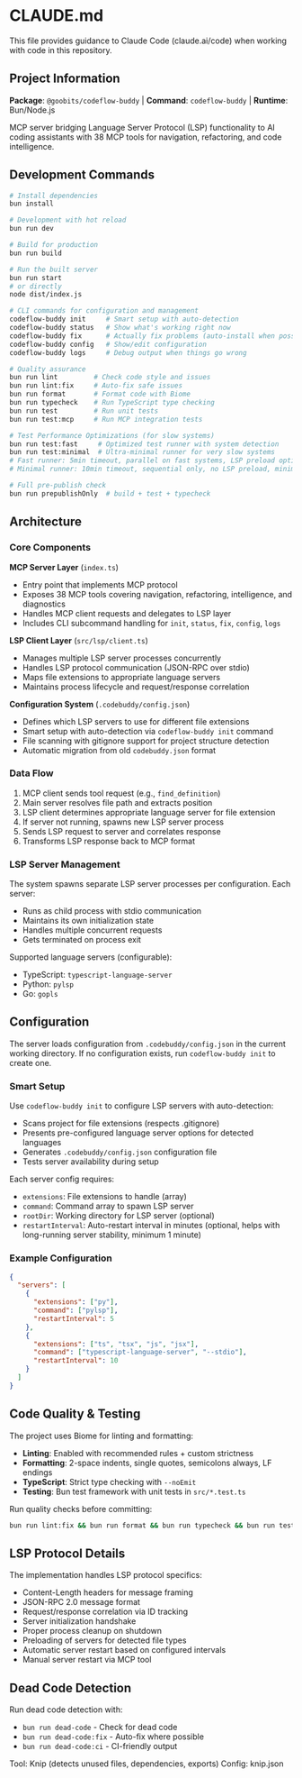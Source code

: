 # CLAUDE.md

This file provides guidance to Claude Code (claude.ai/code) when working with code in this repository.

## Project Information

**Package**: `@goobits/codeflow-buddy` | **Command**: `codeflow-buddy` | **Runtime**: Bun/Node.js

MCP server bridging Language Server Protocol (LSP) functionality to AI coding assistants with 38 MCP tools for navigation, refactoring, and code intelligence.

## Development Commands

```bash
# Install dependencies
bun install

# Development with hot reload
bun run dev

# Build for production
bun run build

# Run the built server
bun run start
# or directly
node dist/index.js

# CLI commands for configuration and management
codeflow-buddy init     # Smart setup with auto-detection
codeflow-buddy status   # Show what's working right now
codeflow-buddy fix      # Actually fix problems (auto-install when possible)
codeflow-buddy config   # Show/edit configuration
codeflow-buddy logs     # Debug output when things go wrong

# Quality assurance
bun run lint         # Check code style and issues
bun run lint:fix     # Auto-fix safe issues
bun run format       # Format code with Biome
bun run typecheck    # Run TypeScript type checking
bun run test         # Run unit tests
bun run test:mcp     # Run MCP integration tests

# Test Performance Optimizations (for slow systems)
bun run test:fast     # Optimized test runner with system detection
bun run test:minimal  # Ultra-minimal runner for very slow systems
# Fast runner: 5min timeout, parallel on fast systems, LSP preload optional
# Minimal runner: 10min timeout, sequential only, no LSP preload, minimal config

# Full pre-publish check
bun run prepublishOnly  # build + test + typecheck
```

## Architecture

### Core Components

**MCP Server Layer** (`index.ts`)

- Entry point that implements MCP protocol
- Exposes 38 MCP tools covering navigation, refactoring, intelligence, and diagnostics
- Handles MCP client requests and delegates to LSP layer
- Includes CLI subcommand handling for `init`, `status`, `fix`, `config`, `logs`

**LSP Client Layer** (`src/lsp/client.ts`)

- Manages multiple LSP server processes concurrently
- Handles LSP protocol communication (JSON-RPC over stdio)
- Maps file extensions to appropriate language servers
- Maintains process lifecycle and request/response correlation

**Configuration System** (`.codebuddy/config.json`)

- Defines which LSP servers to use for different file extensions  
- Smart setup with auto-detection via `codeflow-buddy init` command
- File scanning with gitignore support for project structure detection
- Automatic migration from old `codebuddy.json` format

### Data Flow

1. MCP client sends tool request (e.g., `find_definition`)
2. Main server resolves file path and extracts position
3. LSP client determines appropriate language server for file extension
4. If server not running, spawns new LSP server process
5. Sends LSP request to server and correlates response
6. Transforms LSP response back to MCP format

### LSP Server Management

The system spawns separate LSP server processes per configuration. Each server:

- Runs as child process with stdio communication
- Maintains its own initialization state
- Handles multiple concurrent requests
- Gets terminated on process exit

Supported language servers (configurable):

- TypeScript: `typescript-language-server`
- Python: `pylsp`
- Go: `gopls`

## Configuration

The server loads configuration from `.codebuddy/config.json` in the current working directory. If no configuration exists, run `codeflow-buddy init` to create one.

### Smart Setup  

Use `codeflow-buddy init` to configure LSP servers with auto-detection:

- Scans project for file extensions (respects .gitignore)
- Presents pre-configured language server options for detected languages
- Generates `.codebuddy/config.json` configuration file  
- Tests server availability during setup

Each server config requires:

- `extensions`: File extensions to handle (array)
- `command`: Command array to spawn LSP server
- `rootDir`: Working directory for LSP server (optional)
- `restartInterval`: Auto-restart interval in minutes (optional, helps with long-running server stability, minimum 1 minute)

### Example Configuration

```json
{
  "servers": [
    {
      "extensions": ["py"],
      "command": ["pylsp"],
      "restartInterval": 5
    },
    {
      "extensions": ["ts", "tsx", "js", "jsx"],
      "command": ["typescript-language-server", "--stdio"],
      "restartInterval": 10
    }
  ]
}
```

## Code Quality & Testing

The project uses Biome for linting and formatting:

- **Linting**: Enabled with recommended rules + custom strictness
- **Formatting**: 2-space indents, single quotes, semicolons always, LF endings
- **TypeScript**: Strict type checking with `--noEmit`
- **Testing**: Bun test framework with unit tests in `src/*.test.ts`

Run quality checks before committing:

```bash
bun run lint:fix && bun run format && bun run typecheck && bun run test
```

## LSP Protocol Details

The implementation handles LSP protocol specifics:

- Content-Length headers for message framing
- JSON-RPC 2.0 message format
- Request/response correlation via ID tracking
- Server initialization handshake
- Proper process cleanup on shutdown
- Preloading of servers for detected file types
- Automatic server restart based on configured intervals
- Manual server restart via MCP tool

## Dead Code Detection

Run dead code detection with:
- `bun run dead-code` - Check for dead code
- `bun run dead-code:fix` - Auto-fix where possible
- `bun run dead-code:ci` - CI-friendly output

Tool: Knip (detects unused files, dependencies, exports)
Config: knip.json
